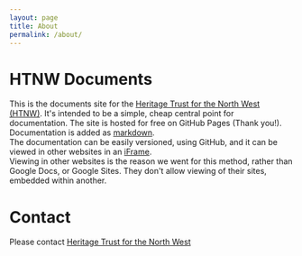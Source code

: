```yaml
---
layout: page
title: About
permalink: /about/
---
```


# HTNW Documents
This is the documents site for the [Heritage Trust for the North West (HTNW)](https://heritagetrustnorthwest.org/about/). 
It's intended to be a simple, cheap central point for documentation. 
The site is hosted for free on GitHub Pages (Thank you!). 
Documentation is added as [markdown](https://guides.github.com/features/mastering-markdown/).  
The documentation can be easily versioned, using GitHub, and it can be viewed in other websites in an [iFrame](https://techterms.com/definition/iframe).  
Viewing in other websites is the reason we went for this method, rather than Google Docs, or Google Sites. They don't allow viewing of their sites, embedded within another.

# Contact

Please contact [Heritage Trust for the North West](https://heritagetrustnorthwest.org/contact-2/)



